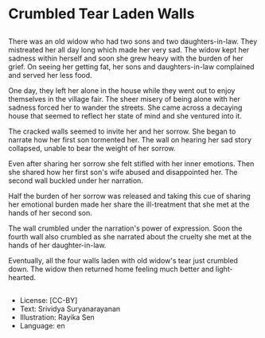 # Crumbled Tear Laden Walls

##
There was an old widow who had two sons and two daughters-in-law. They mistreated her all day long which made her very sad. The widow kept her sadness within herself and soon she grew heavy with the burden of her grief. On seeing her getting fat, her sons and daughters-in-law complained and served her less food.

One day, they left her alone in the house while they went out to enjoy themselves in the village fair. The sheer misery of being alone with her sadness forced her to wander the streets. She came across a decaying house that seemed to reflect her state of mind and she ventured into it.

The cracked walls seemed to invite her and her sorrow. She began to narrate how her first son tormented her. The wall on hearing her sad story collapsed, unable to bear the weight of her sorrow.

Even after sharing her sorrow she felt stifled with her inner emotions. Then she shared how her first son's wife abused and disappointed her. The second wall buckled under her narration.

Half the burden of her sorrow was released and taking this cue of sharing her emotional burden made her share the ill-treatment that she met at the hands of her second son.

The wall crumbled under the narration's power of expression. Soon the fourth wall also crumbled as she narrated about the cruelty she met at the hands of her daughter-in-law.

Eventually, all the four walls laden with old widow's tear just crumbled down. The widow then returned home feeling much better and light-hearted.

##
* License: [CC-BY]
* Text: Srividya Suryanarayanan
* Illustration: Rayika Sen
* Language: en
